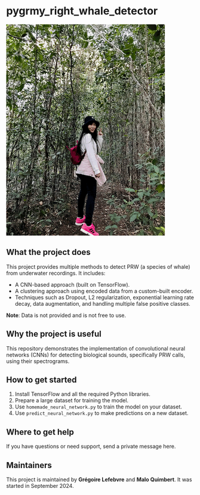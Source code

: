 # pygrmy_right_whale_detector

![me](https://github.com/Daisyliu6/Daisyliu6/blob/master/me.gif)

## What the project does
This project provides multiple methods to detect PRW (a species of whale) from underwater recordings. It includes:
- A CNN-based approach (built on TensorFlow).
- A clustering approach using encoded data from a custom-built encoder.
- Techniques such as Dropout, L2 regularization, exponential learning rate decay, data augmentation, and handling multiple false positive classes.

**Note**: Data is not provided and is not free to use.

## Why the project is useful
This repository demonstrates the implementation of convolutional neural networks (CNNs) for detecting biological sounds, specifically PRW calls, using their spectrograms.

## How to get started
1. Install TensorFlow and all the required Python libraries.
2. Prepare a large dataset for training the model.
3. Use `homemade_neural_network.py` to train the model on your dataset.
4. Use `predict_neural_network.py` to make predictions on a new dataset.

## Where to get help
If you have questions or need support, send a private message here.

## Maintainers
This project is maintained by **Grégoire Lefebvre** and **Malo Quimbert**. It was started in September 2024.
